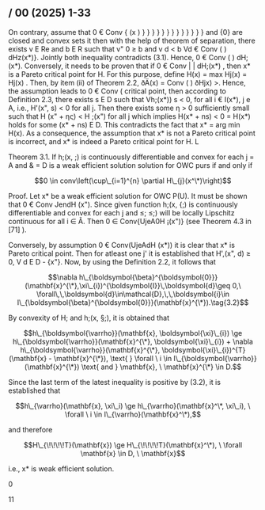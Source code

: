 ## / 00 (2025) 1-33

On contrary, assume that 0 € Conv { (x ) } } } } } } } } } } } } } and {0} are closed and convex sets
it then with the help of theorem of separation, there exists v E Re and b E R such that v" 0 ≥ b and v d < b Vd € Conv ( ) dHz(x\*)}. Jointly both inequality contradicts (3.1). Hence, 0 € Conv ( ) dH;(x\*). Conversely, it needs to be proven that if 0 € Conv | | dH;(x\*) , then x\* is a Pareto critical point for H. For this purpose, define H(x) = max Hj(x) = Hj(x) . Then, by item (ii) of Theorem 2.2, ðÄ(x) = Conv ( ) ðHjx) >. Hence, the assumption leads to 0 € Conv ( critical point, then according to Definition 2.3, there exists s E D such that Vh;(x\*)) s < 0, for all i € I(x\*), j e A, i.e., H'(x", s) < 0 for all j. Then there exists some η > 0 sufficiently small such that H (x" + ης) < H ;(x") for all j which implies H(x\* + ns) < 0 = H(x\*) holds for some (x\* + ns) E D. This contradicts the fact that x\* = arg min H(x). As a consequence, the assumption that x\* is not a Pareto critical point is incorrect, and x\* is indeed a Pareto critical point for H. L

Theorem 3.1. If h;(x, ;) is continuously differentiable and convex for each j = A and & = D is a weak efficient solution solution for OWC purs if and only if

$$0 \in conv\left(\cup\_{i=1}^{n} \partial H\_{j}(x^\*)\right)$$

Proof. Let x\* be a weak efficient solution for OWC P(U). It must be shown that 0 € Conv JendH (x"). Since given function h;(x, {;) is continuously differentiable and convex for each j and ≤; ≤;) will be locally Lipschitz continuous for all i ∈ Ã. Then 0 ∈ Conv{UjeA0H ¡(x")} (see Theorem 4.3 in [71] ).

Conversely, by assumption 0 € Conv(UjeAdH (x\*)) it is clear that x\* is Pareto critical point. Then for atleast one j' it is established that H',(x", d) ≥ 0, V d E D - {x"}. Now, by using the Definition 2.2, it follows that

$$\nabla h\_{\boldsymbol{\beta}^{\boldsymbol{0}}}(\mathbf{x}^{\*},\xi\_{i})^{\boldsymbol{I}}\,\boldsymbol{d}\geq 0,\ \forall\,\,\boldsymbol{d}\in\mathcal{D},\,\,\boldsymbol{i}\in I\_{\boldsymbol{\beta}^{\boldsymbol{0}}}(\mathbf{x}^{\*}).\tag{3.2}$$

By convexity of H; and h;(x, §;), it is obtained that

$$h\_{\boldsymbol{\varrho}}(\mathbf{x}, \boldsymbol{\xi}\_{i}) \ge h\_{\boldsymbol{\varrho}}(\mathbf{x}^{\*}, \boldsymbol{\xi}\_{i}) + \nabla h\_{\boldsymbol{\varrho}}(\mathbf{x}^{\*}, \boldsymbol{\xi}\_{i})^{T} (\mathbf{x} - \mathbf{x}^{\*}), \text{ } \forall \ i \in I\_{\boldsymbol{\varrho}}(\mathbf{x}^{\*}) \text{ and } \mathbf{x}, \ \mathbf{x}^{\*} \in D.$$

Since the last term of the latest inequality is positive by (3.2), it is established that

$$h\_{\varrho}(\mathbf{x}, \xi\_i) \ge h\_{\varrho}(\mathbf{x}^\*, \xi\_i), \ \forall \ i \in I\_{\varrho}(\mathbf{x}^\*),$$

and therefore

$$H\_{\!\!\!\!T}(\mathbf{x}) \ge H\_{\!\!\!\!T}(\mathbf{x}^\*), \ \forall \mathbf{x} \in D, \ \mathbf{x}$$

i.e., x\* is weak efficient solution.

0

11